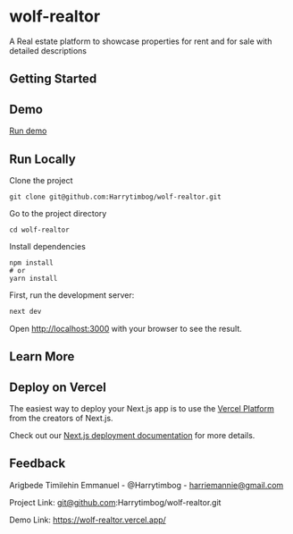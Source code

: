 # wolf-realtor
A Real estate platform to showcase properties for rent and for sale with detailed descriptions
## Getting Started

## Demo    

[Run demo](https://wolf-realtor.vercel.app/)

## Run Locally   

Clone the project

``` console
git clone git@github.com:Harrytimbog/wolf-realtor.git
```

Go to the project directory

``` console
cd wolf-realtor
```

Install dependencies

``` console
npm install
# or
yarn install
```

First, run the development server:

```bash
next dev
```

Open [http://localhost:3000](http://localhost:3000) with your browser to see the result.

## Learn More


## Deploy on Vercel

The easiest way to deploy your Next.js app is to use the [Vercel Platform](https://vercel.com/new?utm_medium=default-template&filter=next.js&utm_source=create-next-app&utm_campaign=create-next-app-readme) from the creators of Next.js.

Check out our [Next.js deployment documentation](https://nextjs.org/docs/deployment) for more details.

## Feedback  

Arigbede Timilehin Emmanuel - @Harrytimbog - harriemannie@gmail.com

Project Link: git@github.com:Harrytimbog/wolf-realtor.git

Demo Link: https://wolf-realtor.vercel.app/
